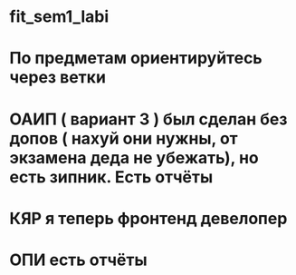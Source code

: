 # fit_sem1_labi
# По предметам ориентируйтесь через ветки
# ОАИП ( вариант 3 ) был сделан без допов ( нахуй они нужны, от экзамена деда не убежать), но есть зипник. Есть отчёты
# КЯР я теперь фронтенд девелопер 
# ОПИ есть отчёты 
